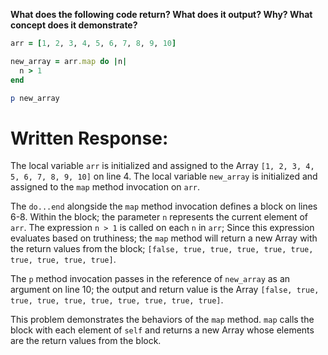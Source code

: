 **What does the following code return? What does it output? Why? What concept does it demonstrate?**

```ruby
arr = [1, 2, 3, 4, 5, 6, 7, 8, 9, 10]

new_array = arr.map do |n|
  n > 1
end

p new_array
```
# Written Response:

The local variable `arr` is initialized and assigned to the Array `[1, 2, 3, 4, 5, 6, 7, 8, 9, 10]` on line 4. The local variable `new_array` is initialized and assigned to the `map` method invocation on `arr`.

The `do...end` alongside the `map` method invocation defines a block on lines 6-8. Within the block; the parameter `n` represents the current element of `arr`. The expression `n > 1` is called on each `n` in `arr`; Since this expression evaluates based on truthiness; the `map` method will return a new Array with the return values from the block;
`[false, true, true, true, true, true, true, true, true, true]`.

The `p` method invocation passes in the reference of `new_array` as an argument on line 10; the output and return value is the Array `[false, true, true, true, true, true, true, true, true, true]`.

This problem demonstrates the behaviors of the `map` method. `map` calls the block with each element of `self` and returns a new Array whose elements are the return values from the block.